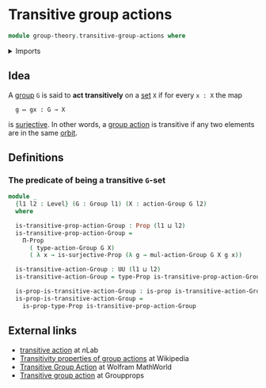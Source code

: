 # Transitive group actions

```agda
module group-theory.transitive-group-actions where
```

<details><summary>Imports</summary>

```agda
open import foundation.dependent-products-propositions
open import foundation.existential-quantification
open import foundation.identity-types
open import foundation.propositions
open import foundation.surjective-maps
open import foundation.universe-levels

open import group-theory.group-actions
open import group-theory.groups
```

</details>

## Idea

A [group](group-theory.groups.md) `G` is said to **act transitively** on a
[set](foundation-core.sets.md) `X` if for every `x : X` the map

```text
  g ↦ gx : G → X
```

is [surjective](foundation.surjective-maps.md). In other words, a
[group action](group-theory.group-actions.md) is transitive if any two elements
are in the same [orbit](group-theory.orbits-group-actions.md).

## Definitions

### The predicate of being a transitive `G`-set

```agda
module _
  {l1 l2 : Level} (G : Group l1) (X : action-Group G l2)
  where

  is-transitive-prop-action-Group : Prop (l1 ⊔ l2)
  is-transitive-prop-action-Group =
    Π-Prop
      ( type-action-Group G X)
      ( λ x → is-surjective-Prop (λ g → mul-action-Group G X g x))

  is-transitive-action-Group : UU (l1 ⊔ l2)
  is-transitive-action-Group = type-Prop is-transitive-prop-action-Group

  is-prop-is-transitive-action-Group : is-prop is-transitive-action-Group
  is-prop-is-transitive-action-Group =
    is-prop-type-Prop is-transitive-prop-action-Group
```

## External links

- [transitive action](https://ncatlab.org/nlab/show/transitive+action) at $n$Lab
- [Transitivity properties of group actions](https://en.wikipedia.org/wiki/Group_action#Transitivity_properties)
  at Wikipedia
- [Transitive Group Action](https://mathworld.wolfram.com/TransitiveGroupAction.html)
  at Wolfram MathWorld
- [Transitive group action](https://groupprops.subwiki.org/wiki/Transitive_group_action)
  at Groupprops
